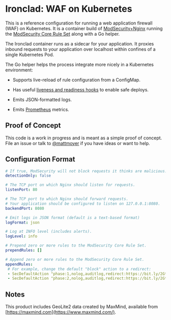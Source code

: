 # Ironclad: WAF on Kubernetes

This is a reference configuration for running a web application firewall (WAF) on Kubernetes.
It is a container build of [ModSecurity+Nginx][modsecurity-nginx] running the [ModSecurity Core Rule Set][modsecurity-crs] along with a Go helper.

The Ironclad container runs as a sidecar for your application.
It proxies inbound requests to your application over localhost within confines of a single Kubernetes Pod.

The Go helper helps the process integrate more nicely in a Kubernetes environment:

- Supports live-reload of rule configuration from a ConfigMap.

- Has useful [liveness and readiness hooks][probes] to enable safe deploys.

- Emits JSON-formatted logs.

- Emits [Prometheus][prometheus] metrics.

## Proof of Concept

This code is a work in progress and is meant as a simple proof of concept.
File an issue or talk to [@mattmoyer] if you have ideas or want to help.

## Configuration Format

```yaml
# If true, ModSecurity will not block requests it thinks are malicious.
detectionOnly: false

# The TCP port on which Nginx should listen for requests.
listenPort: 80

# The TCP port to which Nginx should forward requests.
# Your application should be configured to listen on 127.0.0.1:8080.
backendPort: 8080

# Emit logs in JSON format (default is a text-based format)
logFormat: json

# Log at INFO level (includes alerts).
logLevel: info

# Prepend zero or more rules to the ModSecurity Core Rule Set.
prependRules: []

# Append zero or more rules to the ModSecurity Core Rule Set.
appendRules:
 # For example, change the default "block" action to a redirect:
 - SecDefaultAction "phase:1,nolog,auditlog,redirect:https://bit.ly/2GtuuDZ"
 - SecDefaultAction "phase:2,nolog,auditlog,redirect:https://bit.ly/2GtuuDZ"
```

## Notes

This product includes GeoLite2 data created by MaxMind, available from [https://maxmind.com](https://www.maxmind.com/).

[@mattmoyer]: https://github.com/mattmoyer
[modsecurity]: https://github.com/SpiderLabs/ModSecurity
[modsecurity-nginx]: https://github.com/SpiderLabs/ModSecurity-nginx
[modsecurity-crs]: https://coreruleset.org/
[prometheus]: https://prometheus.io/
[probes]: https://kubernetes.io/docs/concepts/workloads/pods/pod-lifecycle/#container-probes